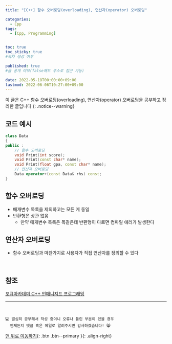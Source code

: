 ```yaml
---
title: "[C++] 함수 오버로딩(overloading), 연산자(operator) 오버로딩" 

categories:
  - Cpp
tags:
  - [Cpp, Programming]


toc: true
toc_sticky: true
#목차 생성 여부

published: true
#글 공개 여부(false해도 주소로 접근 가능)

date: 2022-05-18T00:00:00+09:00
lastmod: 2022-06-06T10:27:00+09:00
---
```


이 글은 C++ 함수 오버로딩(overloading), 연산자(operator) 오버로딩을 공부하고 정리한 글입니다
{: .notice--warning}

## 코드 예시
```cpp
class Data
{
public :
    // 함수 오버로딩
    void Print(int score);
    void Print(const char* name);
    void Print(float gpa, const char* name);
    // 연산자 오버로딩
    Data operator+(const Data& rhs) const;
}
```

## 함수 오버로딩
- 매개변수 목록을 제외하고는 모든 게 동일
- 반환형은 상관 없음
  - 만약 매개변수 목록은 똑같은데 반환형이 다르면 컴파일 에러가 발생한다

## 연산자 오버로딩
- 함수 오버로딩과 마찬가지로 사용자가 직접 연산자를 정의할 수 있다

<br>

## 참조
[포큐아카데미 C++ 언매니지드 프로그래밍](https://pocu-ko.teachable.com/p/comp3200)

***
<br>

    💻 열심히 공부해서 작성 중이니 오류나 틀린 부분이 있을 경우 
      언제든지 댓글 혹은 메일로 알려주시면 감사하겠습니다! 😸

[맨 위로 이동하기](#){: .btn .btn--primary }{: .align-right}